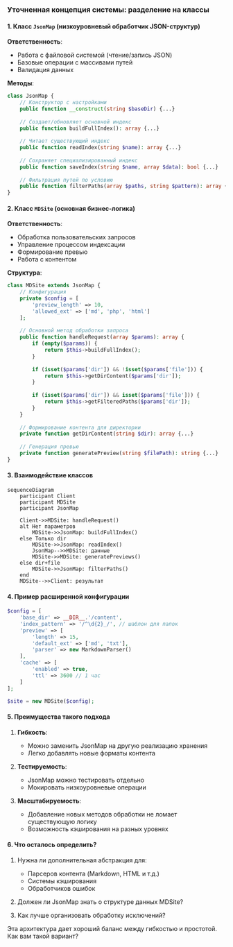 ### Уточненная концепция системы: разделение на классы

#### 1. Класс `JsonMap` (низкоуровневый обработчик JSON-структур)

**Ответственность**:
- Работа с файловой системой (чтение/запись JSON)
- Базовые операции с массивами путей
- Валидация данных

**Методы**:
```php
class JsonMap {
    // Конструктор с настройками
    public function __construct(string $baseDir) {...}
    
    // Создает/обновляет основной индекс
    public function buildFullIndex(): array {...}
    
    // Читает существующий индекс
    public function readIndex(string $name): array {...}
    
    // Сохраняет специализированный индекс
    public function saveIndex(string $name, array $data): bool {...}
    
    // Фильтрация путей по условию
    public function filterPaths(array $paths, string $pattern): array {...}
}
```

#### 2. Класс `MDSite` (основная бизнес-логика)

**Ответственность**:
- Обработка пользовательских запросов
- Управление процессом индексации
- Формирование превью
- Работа с контентом

**Структура**:
```php
class MDSite extends JsonMap {
    // Конфигурация
    private $config = [
        'preview_length' => 10,
        'allowed_ext' => ['md', 'php', 'html']
    ];
    
    // Основной метод обработки запроса
    public function handleRequest(array $params): array {
        if (empty($params)) {
            return $this->buildFullIndex();
        }
        
        if (isset($params['dir']) && !isset($params['file'])) {
            return $this->getDirContent($params['dir']);
        }
        
        if (isset($params['dir']) && isset($params['file'])) {
            return $this->getFilteredPaths($params['dir']);
        }
    }
    
    // Формирование контента для директории
    private function getDirContent(string $dir): array {...}
    
    // Генерация превью
    private function generatePreview(string $filePath): string {...}
}
```

#### 3. Взаимодействие классов

```mermaid
sequenceDiagram
    participant Client
    participant MDSite
    participant JsonMap
    
    Client->>MDSite: handleRequest()
    alt Нет параметров
        MDSite->>JsonMap: buildFullIndex()
    else Только dir
        MDSite->>JsonMap: readIndex()
        JsonMap-->>MDSite: данные
        MDSite->>MDSite: generatePreviews()
    else dir+file
        MDSite->>JsonMap: filterPaths()
    end
    MDSite-->>Client: результат
```

#### 4. Пример расширенной конфигурации

```php
$config = [
    'base_dir' => __DIR__.'/content',
    'index_pattern' => '/^\d{2}_/', // шаблон для папок
    'preview' => [
        'length' => 15,
        'default_ext' => ['md', 'txt'],
        'parser' => new MarkdownParser()
    ],
    'cache' => [
        'enabled' => true,
        'ttl' => 3600 // 1 час
    ]
];

$site = new MDSite($config);
```

#### 5. Преимущества такого подхода

1. **Гибкость**:
   - Можно заменить JsonMap на другую реализацию хранения
   - Легко добавлять новые форматы контента

2. **Тестируемость**:
   - JsonMap можно тестировать отдельно
   - Мокировать низкоуровневые операции

3. **Масштабируемость**:
   - Добавление новых методов обработки не ломает существующую логику
   - Возможность кэширования на разных уровнях

#### 6. Что осталось определить?

1. Нужна ли дополнительная абстракция для:
   - Парсеров контента (Markdown, HTML и т.д.)
   - Системы кэширования
   - Обработчиков ошибок

2. Должен ли JsonMap знать о структуре данных MDSite?

3. Как лучше организовать обработку исключений?

Эта архитектура дает хороший баланс между гибкостью и простотой. Как вам такой вариант?
